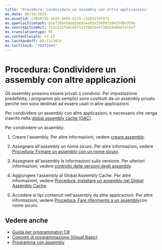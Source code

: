 ```yaml
---
title: 'Procedura: Condividere un assembly con altre applicazioni'
ms.date: 08/19/2019
ms.assetid: c30e972b-1693-4e05-b115-c31831fdf9f2
ms.openlocfilehash: b1ef195458dd2de95eeb5e25089339e55d9e3fbb
ms.sourcegitcommit: 7b1ce327e8c84f115f007be4728d29a89efe11ef
ms.translationtype: MT
ms.contentlocale: it-IT
ms.lasthandoff: 09/13/2019
ms.locfileid: "70972949"
---
```

# <a name="how-to-share-an-assembly-with-other-applications"></a>Procedura: Condividere un assembly con altre applicazioni
Gli assembly possono essere privati o condivisi. Per impostazione predefinita, i programmi più semplici sono costituiti da un assembly privato perché non sono destinati ad essere usati in altre applicazioni.  

Per condividere un assembly con altre applicazioni, è necessario che venga inserito nella [global assembly cache (GAC)](gac.md).  
  
Per condividere un assembly:
  
1. Creare l'assembly. Per altre informazioni, vedere [creare assembly](../../standard/assembly/create.md).  
  
2. Assegnare all'assembly un nome sicuro. Per altre informazioni, vedere [Procedura: Firmare un assembly con un nome sicuro](../../standard/assembly/sign-strong-name.md).  
  
3. Assegnare all'assembly le informazioni sulla versione. Per ulteriori informazioni, vedere [controllo delle versioni degli assembly](../../standard/assembly/versioning.md).  
  
4. Aggiungere l'assembly al Global Assembly Cache. Per altre informazioni, vedere [Procedura: Installare un assembly nel Global Assembly Cache](install-assembly-into-gac.md).  
  
5. Accedere ai tipi contenuti nell'assembly da altre applicazioni. Per altre informazioni, vedere [Procedura: Fare riferimento a un assembly](../../standard/assembly/reference-strong-named.md)con nome sicuro.  
  
## <a name="see-also"></a>Vedere anche

- [Guida per programmatori C#](../../../api/index.md)
- [Concetti di programmazione (Visual Basic)](../../../api/index.md)
- [Programma con assembly](../../standard/assembly/program.md)
